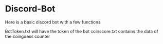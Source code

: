 # Discord-Bot
Here is a basic discord bot with a few functions

BotToken.txt will have the token of the bot
coinscore.txt contains the data of the coinguess counter
